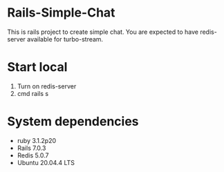 # Rails-Simple-Chat
This is rails project to create simple chat. You are expected to have redis-server available for turbo-stream.

# Start local
1. Turn on redis-server
2. cmd rails s

# System dependencies
* ruby 3.1.2p20
* Rails 7.0.3
* Redis 5.0.7
* Ubuntu 20.04.4 LTS
